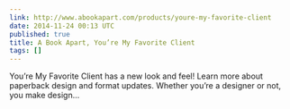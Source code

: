 ```yaml
---
link: http://www.abookapart.com/products/youre-my-favorite-client
date: 2014-11-24 00:13 UTC
published: true
title: A Book Apart, You’re My Favorite Client
tags: []
---
```


You’re My Favorite Client has a new look and feel! Learn more about paperback design and format updates.
Whether you’re a designer or not, you make design…
